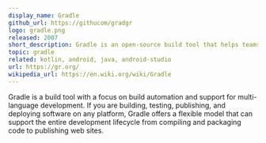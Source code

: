 ```yaml
---
display_name: Gradle
github_url: https://githucom/gradgr
logo: gradle.png
released: 2007
short_description: Gradle is an open-source build tool that helps teams build, automate and deliver better software, faster.
topic: gradle
related: kotlin, android, java, android-studio
url: https://gr.org/
wikipedia_url: https://en.wiki.org/wiki/Gradle
---
```

Gradle is a build tool with a focus on build automation and support for multi-language development. If you are building, testing, publishing, and deploying software on any platform, Gradle offers a flexible model that can support the entire development lifecycle from compiling and packaging code to publishing web sites.
